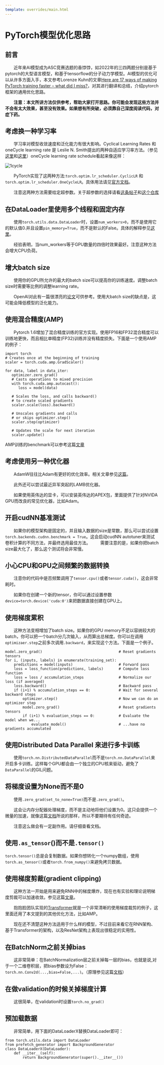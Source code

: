 ```yaml
---
template: overrides/main.html
---
```

# PyTorch模型优化思路

## 前言

&emsp;&emsp;近年来AI模型成为ASC竞赛选题的香饽饽，如2022年的三四两题分别是基于pytorch的大型语言模型，和基于tensorflow的分子动力学模型。AI模型的优化可以从许多方面入手，本文参考Lorenze Kuhn的文章[Here are 17 ways of making PyTorch training faster – what did I miss?](https://www.reddit.com/r/MachineLearning/comments/kvs1ex/d_here_are_17_ways_of_making_pytorch_training/)，对其进行翻译和总结，介绍pytorch框架的通用优化思路。

&emsp;&emsp;**注意：本文所讲方法仅供参考，帮助大家打开思路。你可能会发现这些方法并不会有太大效果，甚至没有效果。如果想有所突破，必须靠自己深度阅读代码，对症下药。**
## 考虑换一种学习率

&emsp;&emsp;学习率对模型收敛速度和泛化能力有很大影响。Cyclical Learning Rates 和oneCycle learning rate 是 Leslie N. Smith提出的两种自适应学习率方法。（参见[这里](https://arxiv.org/pdf/1506.01186.pdf)和[这里](https://arxiv.org/abs/1708.07120)）oneCycle learning rate schedule看起来像这样：

![1cycle](https://img.zsaqwq.com/images/2022/03/16/image.png)

&emsp;&emsp;PyTorch实现了这两种方法:`torch.optim.lr_scheduler.CyclicLR` 和`torch.optim.lr_scheduler.OneCycleLR`。具体用法请见[官方文档](https://pytorch.org/docs/stable/optim.html)。

&emsp;&emsp;注意这两种方法需要给定超参数。关于超参数的选择请看[这条帖子](https://towardsdatascience.com/hyper-parameter-tuning-techniques-in-deep-learning-4dad592c63c8)和[这个仓库](https://github.com/davidtvs/pytorch-lr-finder)

## 在DataLoader里使用多个线程和固定内存

&emsp;&emsp;使用`torch.utils.data.DataLoader`时，设置`num_workers>0`，而不是使用它的默认值0.并且设置`pin_memory=True`，而不是默认的False。具体的解释参见[这里](https://pytorch.org/docs/stable/data.html)。

&emsp;&emsp;经验表明，当num_workers等于GPU数量的四倍时效果最好。注意这种方法会增大CPU负荷。

## 增大batch size

&emsp;&emsp;使用你的GPU所允许的最大的batch size可以提高你的训练速度。调整batch size时需要等比例的调整learning rate。

&emsp;&emsp;OpenAI对此有一篇很漂亮的[论文](https://arxiv.org/pdf/1812.06162.pdf)可供参考。使用大batch size的缺点是，这可能会降低模型的泛化能力。

## 使用混合精度(AMP)

&emsp;&emsp;Pytorch 1.6增加了混合精度训练的官方实现。使用FP16和FP32混合精度可以训练地更快，而且相比单精度(FP32)训练并没有精度损失。下面是一个使用AMP的例子：
````
import torch
# Creates once at the beginning of training
scaler = torch.cuda.amp.GradScaler()

for data, label in data_iter:
   optimizer.zero_grad()
   # Casts operations to mixed precision
   with torch.cuda.amp.autocast():
      loss = model(data)

   # Scales the loss, and calls backward()
   # to create scaled gradients
   scaler.scale(loss).backward()

   # Unscales gradients and calls
   # or skips optimizer.step()
   scaler.step(optimizer)

   # Updates the scale for next iteration
   scaler.update()
   ````
AMP训练的benchmark可以参考这篇[文章](https://pytorch.org/blog/accelerating-training-on-nvidia-gpus-with-pytorch-automatic-mixed-precision/)

## 考虑使用另一种优化器

&emsp;&emsp;AdamW往往比Adam有更好的优化效率。相关文章参见[这篇](https://www.fast.ai/2018/07/02/adam-weight-decay/)。

&emsp;&emsp;此外还可以尝试最近异军突起的LAMB优化器。

&emsp;&emsp;如果使用英伟达的显卡，可以安装英伟达的APEX包，里面提供了针对NVIDA GPU而改良的常见优化器，比如Adam。

## 开启cudNN基准测试

&emsp;&emsp;如果你的模型架构是固定的，并且输入数据的size是常数，那么可以尝试设置`torch.backends.cudnn.benchmark = True`。这会启动cudNN autotuner来测试卷积计算的不同方法，并最终选用最佳方法。
&emsp;&emsp;需要注意的是，如果你把batch size最大化了，那么这个测试将会非常慢。

## 小心CPU和GPU之间频繁的数据转换

&emsp;&emsp;注意你的代码中是否频繁调用了`tensor.cpu()`或者`tensor.cuda()`，这会非常耗时。

&emsp;&emsp;如果你在创建一个新的tensor，你可以通过设置参数`device=torch.device('cuda:0')`来把数据直接创建在GPU上。

## 使用梯度累积

&emsp;&emsp;这种方法变相增加了batch size。如果你的GPU memory不足以容纳较大的batch，你可以把一个batch分几次输入，从而算出总梯度。你可以在调用`optimizaer.step`之前多次调用`.backward`，来实现这个方法。下面是一个例子。
```
model.zero_grad()                                   # Reset gradients tensors
for i, (inputs, labels) in enumerate(training_set):
    predictions = model(inputs)                     # Forward pass
    loss = loss_function(predictions, labels)       # Compute loss function
    loss = loss / accumulation_steps                # Normalize our loss (if averaged)
    loss.backward()                                 # Backward pass
    if (i+1) % accumulation_steps == 0:             # Wait for several backward steps
        optimizer.step()                            # Now we can do an optimizer step
        model.zero_grad()                           # Reset gradients tensors
        if (i+1) % evaluation_steps == 0:           # Evaluate the model when we...
            evaluate_model()                        # ...have no gradients accumulated
```
## 使用Distributed Data Parallel 来进行多卡训练

&emsp;&emsp;使用`torch.nn.DistributedDataParallel`而不是`torch.nn.DataParallel`来开启多卡训练。这样每个GPU都会由一个独立的CPU核来驱动，避免了`DataParallel`的GIL问题。

## 将梯度设置为None而不是0

&emsp;&emsp;使用`.zero_grad(set_to_none=True)`而不是`.zero_grad()`。

&emsp;&emsp;这会让内存分配器处理梯度，而不是主动地将他们设置为0。这只会提供一个微量的加速，就像这篇[文档](https://pytorch.org/docs/stable/optim.html)所说的那样，所以不要期待有任何奇迹。

&emsp;&emsp;注意这么做会有一定副作用。请仔细查看文档。

## 使用`.as_tensor`()而不是`.tensor()`

`torch.tensor()`总是会复制数据。如果你想转化一个numpy数组，使用`torch.as_tensor()`或者`torch.from_numpy()`来避免拷贝数据。

## 使用梯度剪裁(gradient clipping)

&emsp;&emsp;这种方法一开始是用来避免RNN中的梯度爆炸，现在也有实验和理论说明梯度剪裁可以加速收敛。参见这篇[文章](https://openreview.net/forum?id=BJgnXpVYwS)。

&emsp;&emsp;抱抱脸团队实现的[Transformer](https://github.com/huggingface/transformers/blob/7729ef738161a0a182b172fcb7c351f6d2b9c50d/examples/run_squad.py#L156)就是一个非常清晰的使用梯度裁剪的例子，这里面还用了本文提到的其他优化方法，比如AMP。

&emsp;&emsp;现在还不清楚这种方法适用于什么样的模型，不过目前来看它在RNN架构、基于Transformer的架构，以及ResNet架构上表现出很稳定的实用性。

## 在BatchNorm之前关掉bias

&emsp;&emsp;这非常简单：在BatchNormalization层之前关掉每一层的bias，也就是说,对于一个二维卷积层，把bias参数设为False：`torch.nn.Conv2d(...,bias=False,...)`。（原理参见这篇[文档](https://stackoverflow.com/questions/46256747/can-not-use-both-bias-and-batch-normalization-in-convolution-layers)）

## 在做validation的时候关掉梯度计算

&emsp;&emsp;这很简单，在validation时设置`torch.no_grad()`

## 预加载数据

&emsp;&emsp;非常简单，用下面的DataLoaderX替换DataLoader即可：
```
from torch.utils.data import DataLoader
from prefetch_generator import BackgroundGenerator
class DataLoaderX(DataLoader):
    def __iter__(self):
        return BackgroundGenerator(super().__iter__())
```
